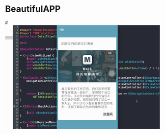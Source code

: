 # BeautifulAPP
#![image](https://github.com/qqqsbz/BeautifulAPP/blob/master/BeautifulAPP/screenshot.gif)